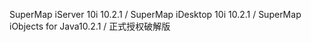 
SuperMap iServer 10i 10.2.1 /
SuperMap iDesktop 10i 10.2.1 /
SuperMap iObjects for Java10.2.1 /
正式授权破解版


